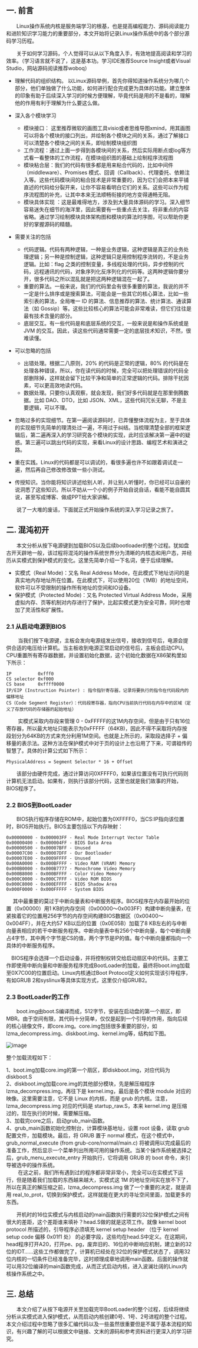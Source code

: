## 一. 前言
 
  Linux操作系统内核是服务端学习的根基，也是提高编程能力、源码阅读能力和进阶知识学习能力的重要部分，本文开始将记录Linux操作系统中的各个部分源码学习历程。

  关于如何学习源码，个人觉得可以从以下角度入手，有效地提高阅读和学习的效率。（学习语言就不说了，这是基本功。学习IDE推荐Source Insight或者Visual Studio，网站源码阅读推荐woboq）

* 理解代码的组织结构。 以Linux源码举例，首先你得知道操作系统分为哪几个部分，他们单独做了什么功能，如何进行配合完成更为具体的功能。建立整体的印象有助于后续深入学习的时候方便理解，毕竟代码是用的不是看的，理解他的作用有利于理解为什么要这么做。

* 深入各个模块学习
  * 模块接口： 这里推荐微软的画图工具visio或者思维导图xmind，用其画图可以将各个模块的接口列出，并绘制各个模块之间的关系，通过了解接口可以清楚各个模块之间的关系，即绘制模块组织图
  * 工作流程：通过上面一步得到各模块间的关系，然后实际用断点或log等方式看一看整体的工作流程，在模块组织图的基础上绘制程序流程图
  * 模块粘合层：我们的代码有很多都是用来粘合代码的，比如中间件（middleware）、Promises 模式、回调（Callback）、代理委托、依赖注入等。这些代码模块间的粘合技术是非常重要的，因为它们会把本来平铺直述的代码给分裂开来，让你不容易看明白它们的关系。这些可以作为程序流程图的补充，让其中本来无法顺畅衔接的地方变得通畅无阻。
  * 模块具体实现 ：这是最难得地方，涉及到大量具体源码的学习。深入细节容易迷失在细节的海洋里，因此需要有一些重点去关注，将非重点的内容省略。通过学习绘制模块具体架构图和模块的算法时序图，可以帮助你更好的掌握源码的精髓。

* 需要关注的包括
  * 代码逻辑。代码有两种逻辑，一种是业务逻辑，这种逻辑是真正的业务处理逻辑；另一种是控制逻辑，这种逻辑只是用控制程序流转的，不是业务逻辑。比如：flag 之类的控制变量，多线程处理的代码，异步控制的代码，远程通讯的代码，对象序列化反序列化的代码等。这两种逻辑你要分开，很多代码之所以混乱就是把这两种逻辑混在一起了。
  * 重要的算法。一般来说，我们的代码里会有很多重要的算法，我说的并不一定是什么排序或是搜索算法，可能会是一些其它的核心算法，比如一些索引表的算法，全局唯一 ID 的算法、信息推荐的算法、统计算法、通读算法（如 Gossip）等。这些比较核心的算法可能会非常难读，但它们往往是最有技术含量的部分。
  * 底层交互。有一些代码是和底层系统的交互，一般来说是和操作系统或是 JVM 的交互。因此，读这些代码通常需要一定的底层技术知识，不然，很难读懂。

* 可以忽略的包括
  * 出错处理。根据二八原则，20% 的代码是正常的逻辑，80% 的代码是在处理各种错误，所以，你在读代码的时候，完全可以把处理错误的代码全部删除掉，这样就会留下比较干净和简单的正常逻辑的代码。排除干扰因素，可以更高效地读代码。
  * 数据处理。只要你认真观察，就会发现，我们好多代码就是在那里倒腾数据。比如 DAO、DTO，比如 JSON、XML，这些代码冗长无聊，不是主要逻辑，可以不理。

* 忽略过多的实现细节。在第一遍阅读源码时，已弄懂整体流程为主，至于具体的实现细节先简单的理清处过一遍，不用过于纠结。当梳理清楚全部的框架逻辑后，第二遍再深入的学习研究各个模块的实现，此时应该解决第一遍中的疑惑。第三遍可以跳出代码的实现，来看Linux的设计思路、编程艺术和演进之路。

* 重在实践。Linux的代码都是可以调试的，看很多遍也许不如跟着调试走一遍，然后再自己修改修改做一些小测试。

* 传授知识。当你能将知识讲述给别人听，并让别人听懂时，你已经可以自豪的说洞悉了这些知识。所以不妨从一个小的例子开始自说自话，看能不能自圆其说，甚至写成博客、做成PPT给大家讲解。

  说了一大堆的废话，下面就正式开始操作系统的深入学习记录之旅了。

## 二. 混沌初开

  本文分析从按下电源键到加载BIOS以及后续bootloader的整个过程。犹如盘古开天辟地一般，该过程将混沌的操作系统世界分为清晰的内核态和用户态，并经历从实模式到保护模式的变化。这里先简单介绍一下名词，便于后续理解。

* 实模式（Real Mode)：又名 Real Address Mode，在此模式下地址访问的是真实地内存地址所在位置。在此模式下，可以使用20位（1MB）的地址空间，软件可以不受限制的操作所有地址的空间和IO设备。
* 保护模式（Protected Mode)：又名 Protected Virtual Address Mode，采用虚拟内存、页等机制对内存进行了保护，比起实模式更为安全可靠，同时也增加了灵活性和扩展性。

### 2.1 从启动电源到BIOS
  
  当我们按下电源键，主板会发向电源组发出信号，接收到信号后，电源会提供合适的电压给计算机。当主板收到电源正常启动的信号后，主板会启动CPU。CPU重置所有寄存器数据，并设置初始化数据，这个初始化数据在X86架构里如下所示：

    IP          0xfff0
    CS selector 0xf000
    CS base     0xffff0000
    IP/EIP (Instruction Pointer) : 指令指针寄存器，记录将要执行的指令在代码段内的偏移地址
    CS（Code Segment Register）：代码段寄存器，指向CPU当前执行代码在内存中的区域（定义了存放代码的存储器的起始地址）
  
  实模式采取内存段来管理 0 - 0xFFFFF的这1M内存空间，但是由于只有16位寄存器，所以最大地址只能表示为0xFFFFF（64KB)，因此不得不采取将内存按段划分为64KB的方式来充分利用1M空间。也就是上所示的，采取段选择子 + 偏移量的表示法。这种方法在保护模式中对于页的设计上也沿用了下来，可谓祖传的智慧了。具体的计算公式如下所示：

    PhysicalAddress = Segment Selector * 16 + Offset
    
  该部分由硬件完成，通过计算访问0XFFFF0，如果该位置没有可执行代码则计算机无法启动。如果有，则执行该部分代码，这里也就是我们故事的开始，BIOS程序了。

### 2.2 BIOS到BootLoader

  BIOS执行程序存储在ROM中，起始位置为0XFFFF0，当CS:IP指向该位置时，BIOS开始执行。BIOS主要包括以下内存映射：

    0x00000000 - 0x000003FF - Real Mode Interrupt Vector Table
    0x00000400 - 0x000004FF - BIOS Data Area
    0x00000500 - 0x00007BFF - Unused
    0x00007C00 - 0x00007DFF - Our Bootloader
    0x00007E00 - 0x0009FFFF - Unused
    0x000A0000 - 0x000BFFFF - Video RAM (VRAM) Memory
    0x000B0000 - 0x000B7777 - Monochrome Video Memory
    0x000B8000 - 0x000BFFFF - Color Video Memory
    0x000C0000 - 0x000C7FFF - Video ROM BIOS
    0x000C8000 - 0x000EFFFF - BIOS Shadow Area
    0x000F0000 - 0x000FFFFF - System BIOS
 
 其中最重要的莫过于中断向量表和中断服务程序。BIOS程序在内存最开始的位置（0x00000）用1 KB的内存空间（0x00000～0x003FF）构建中断向量表，在紧挨着它的位置用256字节的内存空间构建BIOS数据区（0x00400～0x004FF），并在大约57 KB以后的位置（0x0E05B）加载了8 KB左右的与中断向量表相应的若干中断服务程序。中断向量表中有256个中断向量，每个中断向量占4字节，其中两个字节是CS的值，两个字节是IP的值。每个中断向量都指向一个具体的中断服务程序。

 BIOS程序会选择一个启动设备，并将控制权转交给启动扇区中的代码。主要工作即使用中断向量和中断服务程序完成BootLoader的加载，最终将boot.img加载至0X7C00的位置启动。Linux内核通过Boot Protocol定义如何实现该引导程序，有如GRUB 2和syslinux等具体实现方式，这里仅介绍GRUB2。

### 2.3 BootLoader的工作

  boot.img由boot.S编译而成，512字节，安装在启动盘的第一个扇区，即MBR。由于空间有限，其代码十分简单，仅仅是起到一个引导的作用，指向后续的核心镜像文件，即core.img。core.img包括很多重要的部分，如lzma_decompress.img、diskboot.img、kernel.img等，结构如下图。

![image](img/128177703-cd37ad73-edd7-4c6f-8b05-158760d2dab2.png)

整个加载流程如下：

1、boot.img加载core.img的第一个扇区，即diskboot.img，对应代码为diskboot.S<br>
2、diskboot.img加载core.img的其他部分模块，先是解压缩程序 lzma_decompress.img，再往下是 kernel.img，最后是各个模块 module 对应的映像。这里需要注意，它不是 Linux 的内核，而是 grub 的内核。注意，lzma_decompress.img 对应的代码是 startup_raw.S，本来 kernel.img 是压缩过的，现在执行的时候，需要解压缩。<br>
3、加载完core之后，启动grub_main函数。<br>
4、grub_main函数初始化控制台，计算模块基地址，设置 root 设备，读取 grub 配置文件，加载模块。最后，将 GRUB 置于 normal 模式，在这个模式中，grub_normal_execute (from grub-core/normal/main.c) 将被调用以完成最后的准备工作，然后显示一个菜单列出所用可用的操作系统。当某个操作系统被选择之后，grub_menu_execute_entry 开始执行，它将调用 GRUB 的 boot 命令，来引导被选中的操作系统。<br>
  
  在这之前，我们所有遇到过的程序都非常非常小，完全可以在实模式下运行，但是随着我们加载的东西越来越大，实模式这 1M 的地址空间实在放不下了，所以在真正的解压缩之前，lzma_decompress.img 做了一个重要的决定，就是调用 real_to_prot，切换到保护模式，这样就能在更大的寻址空间里面，加载更多的东西。

  开机时的16位实模式与内核启动的main函数执行需要的32位保护模式之间有很大的差距，这个差距谁来填补？head.S做的就是这项工作。就像 kernel boot protocol 所描述的，引导程序必须填充 kernel setup header （位于 kernel setup code 偏移 0x01f1 处） 的必要字段，这些均在head.S中定义。在这期间，head程序打开A20，打开pe、pg，废弃旧的、16位的中断响应机制，建立新的32位的IDT……这些工作都做完了，计算机已经处在32位的保护模式状态了，调用32位内核的一切条件已经准备完毕，这时顺理成章地调用main函数。后面的操作就可以用32位编译的main函数完成，从而正式启动内核，进入波澜壮阔的Linux内核操作系统之中。

## 三. 总结

  本文介绍了从按下电源开关至加载完毕BootLoader的整个过程，后续将继续分析从实模式进入保护模式，从而启动内核创建0号、1号、2号进程的整个过程。本文介绍过程中忽略了很多汇编代码以及一些虽然很重要但是不属于基本流程的知识，有兴趣了解的可以根据文中链接、文末的源码和参考资料进行更深入的学习研究。
